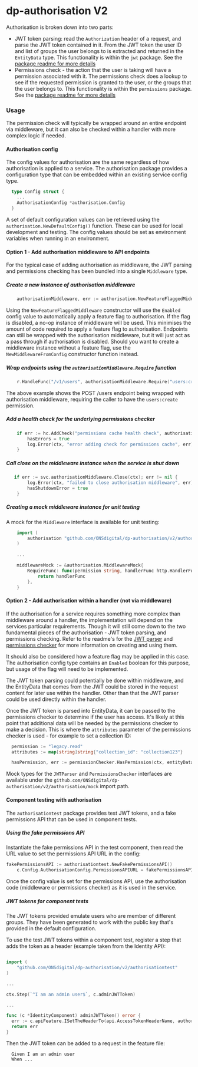 
# dp-authorisation V2

Authorisation is broken down into two parts:
- JWT token parsing: read the `Authorization` header of a request, and parse the JWT token contained in it. From the JWT token the user ID and list of groups the user belongs to is extracted and returned in the `EntityData` type. This functionality is within the `jwt` package. See the [package readme for more details](jwt/README.md)
- Permissions check - the action that the user is taking will have a permission associated with it. The permissions check does a lookup to see if the requested permission is granted to the user, or the groups that the user belongs to. This functionality is within the `permissions` package. See the [package readme for more details](permissions/README.md)

### Usage
The permission check will typically be wrapped around an entire endpoint via middleware, but it can also be checked within a handler with more complex logic if needed.

#### Authorisation config
The config values for authorisation are the same regardless of how authorisation is applied to a service. The authorisation package provides a configuration type that can be embedded within an existing service config type.

```go
  type Config struct {
	...
	AuthorisationConfig *authorisation.Config
  }
```

A set of default configuration values can be retrieved using the `authorisation.NewDefaultConfig()` function. These can be used for local development and testing. The config values should be set as environment variables when running in an environment.

#### Option 1 - Add authorisation middleware to API endpoints

For the typical case of adding authorisation as middleware, the JWT parsing and permissions checking has been bundled into a single `Middleware` type.

##### Create a new instance of authorisation middleware
```go
    authorisationMiddleware, err := authorisation.NewFeatureFlaggedMiddleware(ctx, authorisationConfig)
```

Using the `NewFeatureFlaggedMiddleware` constructor will use the `Enabled` config value to automatically apply a feature flag to authorisation. If the flag is disabled, a no-op instance of middleware will be used. This minimises the amount of code required to apply a feature flag to authorisation. Endpoints can still be wrapped with the authorisation middleware, but it will just act as a pass through if authorisation is disabled. Should you want to create a middleware instance without a feature flag, use the `NewMiddlewareFromConfig` constructor function instead.

##### Wrap endpoints using the `authorisationMiddleware.Require` function
```go
    r.HandleFunc("/v1/users", authorisationMiddleware.Require("users:create", api.CreateUserHandler)).Methods(http.MethodPost)
```
The above example shows the POST /users endpoint being wrapped with authorisation middleware, requiring the caller to have the `users:create` permission.

##### Add a health check for the underlying permissions checker
```go
    if err := hc.AddCheck("permissions cache health check", authorisationMiddleware.HealthCheck); err != nil {
        hasErrors = true
        log.Error(ctx, "error adding check for permissions cache", err)
    }
```

##### Call close on the middleware instance when the service is shut down
```go
   if err := svc.authorisationMiddleware.Close(ctx); err != nil {
        log.Error(ctx, "failed to close authorisation middleware", err)
        hasShutdownError = true
    }
```

##### Creating a mock middleware instance for unit testing

A mock for the `Middleware` interface is available for unit testing:
```go
    import (
        authorisation "github.com/ONSdigital/dp-authorisation/v2/authorisation/mock"
    )
    
    ...

    middlewareMock := &authorisation.MiddlewareMock{
        RequireFunc: func(permission string, handlerFunc http.HandlerFunc) http.HandlerFunc {
            return handlerFunc
        },
    }
```

#### Option 2 - Add authorisation within a handler (not via middleware)

If the authorisation for a service requires something more complex than middleware around a handler, the implementation will depend on the services particular requirements. Though it will still come down to the two fundamental pieces of the authorisation - JWT token parsing, and permissions checking. Refer to the readme's for the  [JWT parser](jwt/README.md) and [permissions checker](permissions/README.md) for more information on creating and using them.

It should also be considered how a feature flag may be applied in this case. The authorisation config type contains an `Enabled` boolean for this purpose, but usage of the flag will need to be implemented. 

The JWT token parsing could potentially be done within middleware, and the EntityData that comes from the JWT could be stored in the request content for later use within the handler. Other than that the JWT parser could be used directly within the handler.

Once the JWT token is parsed into EntityData, it can be passed to the permissions checker to determine if the user has access. It's likely at this point that additional data will be needed by the permissions checker to make a decision. This is where the `attributes` parameter of the permissions checker is used - for example to set a collection ID:

```go
  permission := "legacy.read"
  attributes := map[string]string{"collection_id": "collection123"}

  hasPermission, err := permissionChecker.HasPermission(ctx, entityData, permission, attributes)

```

Mock types for the `JWTParser` and `PermissionsChecker` interfaces are available under the `github.com/ONSdigital/dp-authorisation/v2/authorisation/mock` import path.

#### Component testing with authorisation

The `authorisationtest` package provides test JWT tokens, and a fake permissions API that can be used in component tests. 

##### Using the fake permissions API

Instantiate the fake permissions API in the test component, then read the URL value to set the permissions API URL in the config:
```go
fakePermissionsAPI := authorisationtest.NewFakePermissionsAPI()
	c.Config.AuthorisationConfig.PermissionsAPIURL = fakePermissionsAPI.URL()
```
Once the config value is set for the permissions API, use the authorisation code (middleware or permissions checker) as it is used in the service.

##### JWT tokens for component tests

The JWT tokens provided emulate users who are member of different groups. They have been generated to work with the public key that's provided in the default configuration.

To use the test JWT tokens within a component test, register a step that adds the token as a header (example taken from the Identity API):

```go

import (
    "github.com/ONSdigital/dp-authorisation/v2/authorisationtest"
)

...

ctx.Step(`^I am an admin user$`, c.adminJWTToken)

...

func (c *IdentityComponent) adminJWTToken() error {
  err := c.apiFeature.ISetTheHeaderTo(api.AccessTokenHeaderName, authorisationtest.AdminJWTToken)
  return err
}
```
Then the JWT token can be added to a request in the feature file:
```
  Given I am an admin user
  When ...
```

      


